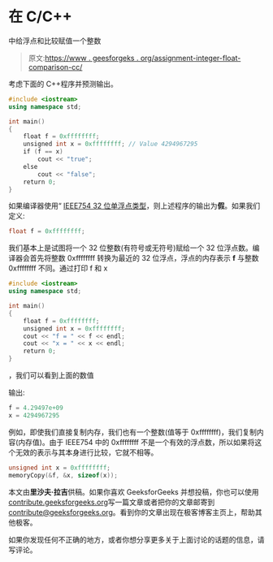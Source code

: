 # 在 C/C++

中给浮点和比较赋值一个整数

> 原文:[https://www . geesforgeks . org/assignment-integer-float-comparison-cc/](https://www.geeksforgeeks.org/assigning-integer-float-comparison-cc/)

考虑下面的 C++程序并预测输出。

```cpp
#include <iostream>
using namespace std;

int main()
{
    float f = 0xffffffff;
    unsigned int x = 0xffffffff; // Value 4294967295
    if (f == x) 
        cout << "true";
    else 
        cout << "false";
    return 0;
}
```

如果编译器使用“ [IEEE754 32 位单浮点类型](https://www.geeksforgeeks.org/floating-point-representation-basics/)，则上述程序的输出为**假**。如果我们定义:

```cpp
float f = 0xffffffff;
```

我们基本上是试图将一个 32 位整数(有符号或无符号)赋给一个 32 位浮点数。编译器会首先将整数 0xffffffff 转换为最近的 32 位浮点，浮点的内存表示 **f** 与整数 0xffffffff 不同。通过打印 f 和 x

```cpp
#include <iostream>
using namespace std;

int main()
{
    float f = 0xffffffff;
    unsigned int x = 0xffffffff; 
    cout << "f = " << f << endl;
    cout << "x = " << x << endl;
    return 0;
}
```

，我们可以看到上面的数值

输出:

```cpp
f = 4.29497e+09
x = 4294967295

```

例如，即使我们直接复制内存，我们也有一个整数(值等于 0xffffffff)，我们复制内容(内存值)。由于 IEEE754 中的 0xffffffff 不是一个有效的浮点数，所以如果将这个无效的表示与其本身进行比较，它就不相等。

```cpp
unsigned int x = 0xffffffff;
memoryCopy(&f, &x, sizeof(x));
```

本文由**里沙夫·拉吉**供稿。如果你喜欢 GeeksforGeeks 并想投稿，你也可以使用[contribute.geeksforgeeks.org](http://www.contribute.geeksforgeeks.org)写一篇文章或者把你的文章邮寄到 contribute@geeksforgeeks.org。看到你的文章出现在极客博客主页上，帮助其他极客。

如果你发现任何不正确的地方，或者你想分享更多关于上面讨论的话题的信息，请写评论。